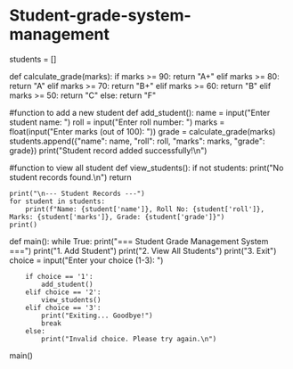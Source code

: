 # Student-grade-system-management
students = []

def calculate_grade(marks):
    if marks >= 90:
        return "A+"
    elif marks >= 80:
        return "A"
    elif marks >= 70:
        return "B+"
    elif marks >= 60:
        return "B"
    elif marks >= 50:
        return "C"
    else:
        return "F"
    
#function to add a new student
def add_student():
    name = input("Enter student name: ")
    roll = input("Enter roll number: ")
    marks = float(input("Enter marks (out of 100): "))
    grade = calculate_grade(marks)
    students.append({"name": name, "roll": roll, "marks": marks, "grade": grade})
    print("Student record added successfully!\n")


#function to view all student
def view_students():
    if not students:
        print("No student records found.\n")
        return

    print("\n--- Student Records ---")
    for student in students:
        print(f"Name: {student['name']}, Roll No: {student['roll']}, Marks: {student['marks']}, Grade: {student['grade']}")
    print()

def main():
    while True:
        print("=== Student Grade Management System ===")
        print("1. Add Student")
        print("2. View All Students")
        print("3. Exit")
        choice = input("Enter your choice (1-3): ")

        if choice == '1':
            add_student()
        elif choice == '2':
            view_students()
        elif choice == '3':
            print("Exiting... Goodbye!")
            break
        else:
            print("Invalid choice. Please try again.\n")
main()
